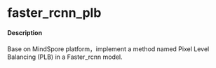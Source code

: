 # faster_rcnn_plb

#### Description
Base on  MindSpore platform，implement a method named Pixel Level Balancing (PLB) in a Faster_rcnn model.


